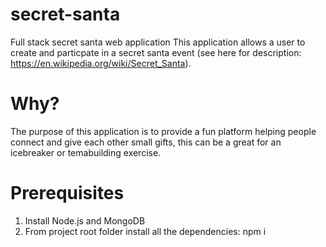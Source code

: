 # secret-santa
Full stack secret santa web application
This application allows a user to create and particpate in a secret santa event (see here for description: https://en.wikipedia.org/wiki/Secret_Santa).
# Why?
The purpose of this application is to provide a fun platform helping people connect and give each other small gifts, this can be a great for an icebreaker or temabuilding exercise.
# Prerequisites
1. Install Node.js and MongoDB
2. From project root folder install all the dependencies: npm i

